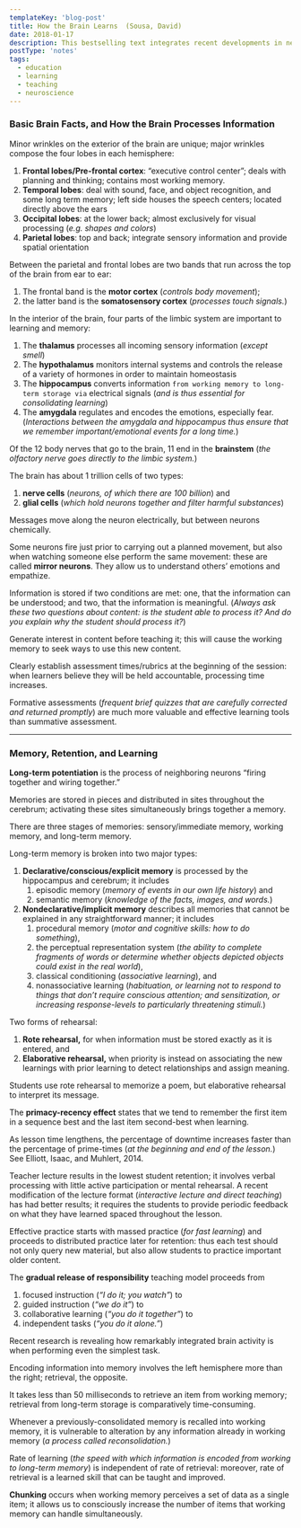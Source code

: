 ```yaml
---
templateKey: 'blog-post'
title: How the Brain Learns  (Sousa, David)
date: 2018-01-17
description: This bestselling text integrates recent developments in neuroscience, education, and psychology to translate new findings into effective classroom strategies and activities.
postType: 'notes'
tags:
  - education
  - learning
  - teaching
  - neuroscience
---
```

 
### Basic Brain Facts, and How the Brain Processes Information

Minor wrinkles on the exterior of the brain are unique; major wrinkles compose the four lobes in each hemisphere:

1.  **Frontal lobes/Pre-frontal cortex**: “executive control center”; deals with planning and thinking; contains most working memory.
2.  **Temporal lobes**: deal with sound, face, and object recognition, and some long term memory; left side houses the speech centers; located directly above the ears
3.  **Occipital lobes**: at the lower back; almost exclusively for visual processing (_e.g. shapes and colors_)
4.  **Parietal lobes**: top and back; integrate sensory information and provide spatial orientation

Between the parietal and frontal lobes are two bands that run across the top of the brain from ear to ear:

1.  The frontal band is the **motor cortex** (_controls body movement_);
2.  the latter band is the **somatosensory cortex** (_processes touch signals._)

In the interior of the brain, four parts of the limbic system are important to learning and memory:

1.  The **thalamus** processes all incoming sensory information (_except smell_)
2.  The **hypothalamus** monitors internal systems and controls the release of a variety of hormones in order to maintain homeostasis
3.  The **hippocampus** converts information `from working memory to long-term storage via` electrical signals (_and is thus essential for consolidating learning_)
4.  The **amygdala** regulates and encodes the emotions, especially fear. (_Interactions between the amygdala and hippocampus thus ensure that we remember important/emotional events for a long time._)

Of the 12 body nerves that go to the brain, 11 end in the **brainstem** (_the olfactory nerve goes directly to the limbic system._)

The brain has about 1 trillion cells of two types: 
1. **nerve cells** (_neurons, of which there are 100 billion_) and 
2. **glial cells** (_which hold neurons together and filter harmful substances_)

Messages move along the neuron electrically, but between neurons chemically.

Some neurons fire just prior to carrying out a planned movement, but also when watching someone else perform the same movement: these are called **mirror neurons**. They allow us to understand others’ emotions and empathize.

Information is stored if two conditions are met: one, that the information can be understood; and two, that the information is meaningful. (_Always ask these two questions about content: is the student able to process it? And do you explain why the student should process it?_)

Generate interest in content before teaching it; this will cause the working memory to seek ways to use this new content.

Clearly establish assessment times/rubrics at the beginning of the session: when learners believe they will be held accountable, processing time increases.

Formative assessments (_frequent brief quizzes that are carefully corrected and returned promptly_) are much more valuable and effective learning tools than summative assessment.

* * *

### Memory, Retention, and Learning

**Long-term potentiation** is the process of neighboring neurons “firing together and wiring together.”

Memories are stored in pieces and distributed in sites throughout the cerebrum; activating these sites simultaneously brings together a memory.

There are three stages of memories: sensory/immediate memory, working memory, and long-term memory. 

Long-term memory is broken into two major types:
1.  **Declarative/conscious/explicit memory** is processed by the hippocampus and cerebrum; it includes
    1.  episodic memory (_memory of events in our own life history_) and
    2.  semantic memory (_knowledge of the facts, images, and words._)
2.  **Nondeclarative/implicit memory** describes all memories that cannot be explained in any straightforward manner; it includes
    1.  procedural memory (_motor and cognitive skills: how to do something_),
    2.  the perceptual representation system (_the ability to complete fragments of words or determine whether objects depicted objects could exist in the real world_),
    3.  classical conditioning (_associative learning_), and
    4.  nonassociative learning (_habituation, or learning not to respond to things that don’t require conscious attention; and sensitization, or increasing response-levels to particularly threatening stimuli._)

Two forms of rehearsal:

1.  **Rote rehearsal,** for when information must be stored exactly as it is entered, and
2.  **Elaborative rehearsal,** when priority is instead on associating the new learnings with prior learning to detect relationships and assign meaning. 

Students use rote rehearsal to memorize a poem, but elaborative rehearsal to interpret its message.

The **primacy-recency effect** states that we tend to remember the first item in a sequence best and the last item second-best when learning.

As lesson time lengthens, the percentage of downtime increases faster than the percentage of prime-times (_at the beginning and end of the lesson._) See Elliott, Isaac, and Muhlert, 2014.

Teacher lecture results in the lowest student retention; it involves verbal processing with little active participation or mental rehearsal. A recent modification of the lecture format (_interactive lecture and direct teaching_) has had better results; it requires the students to provide periodic feedback on what they have learned spaced throughout the lesson.

Effective practice starts with massed practice (_for fast learning_) and proceeds to distributed practice later for retention: thus each test should not only query new material, but also allow students to practice important older content.

The **gradual release of responsibility** teaching model proceeds from
1.  focused instruction (_“I do it; you watch”_) to
2.  guided instruction (_“we do it”_) to
3.  collaborative learning (_“you do it together”_) to
4.  independent tasks (_“you do it alone.”_)

Recent research is revealing how remarkably integrated brain activity is when performing even the simplest task.

Encoding information into memory involves the left hemisphere more than the right; retrieval, the opposite.

It takes less than 50 milliseconds to retrieve an item from working memory; retrieval from long-term storage is comparatively time-consuming.

Whenever a previously-consolidated memory is recalled into working memory, it is vulnerable to alteration by any information already in working memory (_a process called reconsolidation._)

Rate of learning (_the speed with which information is encoded from working to long-term memory_) is independent of rate of retrieval: moreover, rate of retrieval is a learned skill that can be taught and improved.

**Chunking** occurs when working memory perceives a set of data as a single item; it allows us to consciously increase the number of items that working memory can handle simultaneously.
